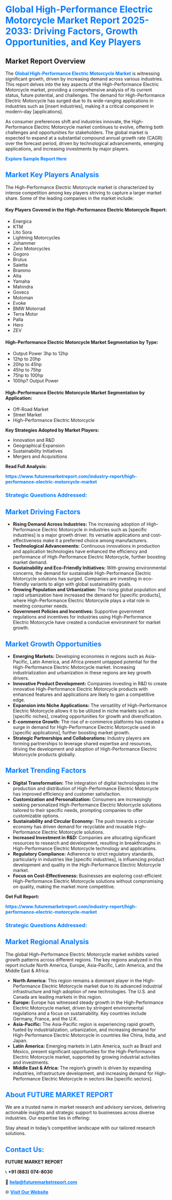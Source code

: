 <h1 style="color: #007BFF;">Global High-Performance Electric Motorcycle Market Report 2025-2033: Driving Factors, Growth Opportunities, and Key Players</h1>

<section id="overview">
<h2>Market Report Overview</h2>
<p>The <a href="https://www.futuremarketreport.com/industry-report/high-performance-electric-motorcycle-market" style="color: #007BFF; text-decoration: none;"><strong>Global High-Performance Electric Motorcycle Market</strong></a> is witnessing significant growth, driven by increasing demand across various industries. This report delves into the key aspects of the High-Performance Electric Motorcycle market, providing a comprehensive analysis of its current status, future potential, and challenges. The demand for High-Performance Electric Motorcycle has surged due to its wide-ranging applications in industries such as [insert industries], making it a critical component in modern-day [applications].</p>
<p>As consumer preferences shift and industries innovate, the High-Performance Electric Motorcycle market continues to evolve, offering both challenges and opportunities for stakeholders. The global market is expected to expand at a substantial compound annual growth rate (CAGR) over the forecast period, driven by technological advancements, emerging applications, and increasing investments by major players.</p>
</section>

<section id="overview">
<p><a href="https://www.futuremarketreport.com/request-sample/reportId=104140" style="color: #007BFF; text-decoration: none;"><strong>Explore Sample Report Here</strong></a></p>
</section>

<section id="key-players">
<h2 style="color: #007BFF;">Market Key Players Analysis</h2>
<p>The High-Performance Electric Motorcycle market is characterized by intense competition among key players striving to capture a larger market share. Some of the leading companies in the market include:</p>
<h4>Key Players Covered in the High-Performance Electric Motorcycle Report:</h4>
<ul><li>Energica</li><li>KTM</li><li>Lito Sora</li><li>Lightning Motorcycles</li><li>Johammer</li><li>Zero Motorcycles</li><li>Gogoro</li><li>Brutus</li><li>Saietta</li><li>Brammo</li><li>Alta</li><li>Yamaha</li><li>Mahindra</li><li>Govecs</li><li>Motoman</li><li>Evoke</li><li>BMW Motorrad</li><li>Terra Motor</li><li>Palla</li><li>Hero</li><li>ZEV</li></ul>
<h4>High-Performance Electric Motorcycle Market Segmentation by Type:</h4>
<ul><li>Output Power 3hp to 12hp</li><li>12hp to 20hp</li><li>20hp to 45hp</li><li>45hp to 75hp</li><li>75hp to 100hp</li><li>100hp? Output Power</li></ul>

<h4>High-Performance Electric Motorcycle Market Segmentation by Application:</h4>
<ul><li>Off-Road Market</li><li>Street Market</li><li>High-Performance Electric Motorcycle</li></ul>
<p><strong>Key Strategies Adopted by Market Players:</strong></p>
<ul>
<li>Innovation and R&D</li>
<li>Geographical Expansion</li>
<li>Sustainability Initiatives</li>
<li>Mergers and Acquisitions</li>
</ul>
</section>

<section>
<p><strong>Read Full Analysis: </strong></p><a href="https://www.futuremarketreport.com/industry-report/high-performance-electric-motorcycle-market" style="color: #007BFF; text-decoration: none;"><strong>https://www.futuremarketreport.com/industry-report/high-performance-electric-motorcycle-market</strong></a>
<h3 style="color: #007BFF;">Strategic Questions Addressed:</h3>
</section>

<section id="driving-factors">
<h2 style="color: #007BFF;">Market Driving Factors</h2>
<ul>
<li><strong>Rising Demand Across Industries:</strong> The increasing adoption of High-Performance Electric Motorcycle in industries such as [specific industries] is a major growth driver. Its versatile applications and cost-effectiveness make it a preferred choice among manufacturers.</li>
<li><strong>Technological Advancements:</strong> Continuous innovations in production and application technologies have enhanced the efficiency and performance of High-Performance Electric Motorcycle, further boosting market demand.</li>
<li><strong>Sustainability and Eco-Friendly Initiatives:</strong> With growing environmental concerns, the demand for sustainable High-Performance Electric Motorcycle solutions has surged. Companies are investing in eco-friendly variants to align with global sustainability goals.</li>
<li><strong>Growing Population and Urbanization:</strong> The rising global population and rapid urbanization have increased the demand for [specific products], where High-Performance Electric Motorcycle plays a vital role in meeting consumer needs.</li>
<li><strong>Government Policies and Incentives:</strong> Supportive government regulations and incentives for industries using High-Performance Electric Motorcycle have created a conducive environment for market growth.</li>
</ul>
</section>

<section id="growth-opportunities">
<h2 style="color: #007BFF;">Market Growth Opportunities</h2>
<ul>
<li><strong>Emerging Markets:</strong> Developing economies in regions such as Asia-Pacific, Latin America, and Africa present untapped potential for the High-Performance Electric Motorcycle market. Increasing industrialization and urbanization in these regions are key growth drivers.</li>
<li><strong>Innovative Product Development:</strong> Companies investing in R&D to create innovative High-Performance Electric Motorcycle products with enhanced features and applications are likely to gain a competitive edge.</li>
<li><strong>Expansion into Niche Applications:</strong> The versatility of High-Performance Electric Motorcycle allows it to be utilized in niche markets such as [specific niches], creating opportunities for growth and diversification.</li>
<li><strong>E-commerce Growth:</strong> The rise of e-commerce platforms has created a surge in demand for High-Performance Electric Motorcycle used in [specific applications], further boosting market growth.</li>
<li><strong>Strategic Partnerships and Collaborations:</strong> Industry players are forming partnerships to leverage shared expertise and resources, driving the development and adoption of High-Performance Electric Motorcycle products globally.</li>
</ul>
</section>

<section id="trending-factors">
<h2 style="color: #007BFF;">Market Trending Factors</h2>
<ul>
<li><strong>Digital Transformation:</strong> The integration of digital technologies in the production and distribution of High-Performance Electric Motorcycle has improved efficiency and customer satisfaction.</li>
<li><strong>Customization and Personalization:</strong> Consumers are increasingly seeking personalized High-Performance Electric Motorcycle solutions tailored to their specific needs, prompting companies to offer customizable options.</li>
<li><strong>Sustainability and Circular Economy:</strong> The push towards a circular economy has driven demand for recyclable and reusable High-Performance Electric Motorcycle solutions.</li>
<li><strong>Increased Investment in R&D:</strong> Companies are allocating significant resources to research and development, resulting in breakthroughs in High-Performance Electric Motorcycle technology and applications.</li>
<li><strong>Regulatory Compliance:</strong> Adherence to strict regulatory standards, particularly in industries like [specific industries], is influencing product development and quality in the High-Performance Electric Motorcycle market.</li>
<li><strong>Focus on Cost-Effectiveness:</strong> Businesses are exploring cost-efficient High-Performance Electric Motorcycle solutions without compromising on quality, making the market more competitive.</li>
</ul>
</section>

<section>
<p><strong>Get Full Report: </strong></p><a href="https://www.futuremarketreport.com/industry-report/high-performance-electric-motorcycle-market" style="color: #007BFF; text-decoration: none;"><strong>https://www.futuremarketreport.com/industry-report/high-performance-electric-motorcycle-market</strong></a>
<h3 style="color: #007BFF;">Strategic Questions Addressed:</h3>
</section>


<section id="regional-analysis">
<h2 style="color: #007BFF;">Market Regional Analysis</h2>
<p>The global High-Performance Electric Motorcycle market exhibits varied growth patterns across different regions. The key regions analyzed in this report include North America, Europe, Asia-Pacific, Latin America, and the Middle East & Africa:</p>
<ul>
<li><strong>North America:</strong> This region remains a dominant player in the High-Performance Electric Motorcycle market due to its advanced industrial infrastructure and high adoption of new technologies. The U.S. and Canada are leading markets in this region.</li>
<li><strong>Europe:</strong> Europe has witnessed steady growth in the High-Performance Electric Motorcycle market, driven by stringent environmental regulations and a focus on sustainability. Key countries include Germany, France, and the U.K.</li>
<li><strong>Asia-Pacific:</strong> The Asia-Pacific region is experiencing rapid growth, fueled by industrialization, urbanization, and increasing demand for High-Performance Electric Motorcycle in countries like China, India, and Japan.</li>
<li><strong>Latin America:</strong> Emerging markets in Latin America, such as Brazil and Mexico, present significant opportunities for the High-Performance Electric Motorcycle market, supported by growing industrial activities and investments.</li>
<li><strong>Middle East & Africa:</strong> The region’s growth is driven by expanding industries, infrastructure development, and increasing demand for High-Performance Electric Motorcycle in sectors like [specific sectors].</li>
</ul>
</section>

<footer>
<h2 style="color: #007BFF;">About FUTURE MARKET REPORT</h2>
<p>We are a trusted name in market research and advisory services, delivering actionable insights and strategic support to businesses across diverse industries. Our expertise lies in offering:</p>

<p>Stay ahead in today’s competitive landscape with our tailored research solutions.</p>

<h2 style="color: #007BFF;">Contact Us:</h2>
<p><strong>FUTURE MARKET REPORT</strong></p>
<p>📞 <strong>+91 (883) 074-8030</strong></p>
<p>📧 <strong><a href="mailto:help@futuremarketreport.com" style="color: #007BFF;">help@futuremarketreport.com</a></strong></p>
<p>🌐 <strong><a href="https://www.futuremarketreport.com/" style="color: #007BFF;">Visit Our Website</a></strong></p>
</footer>